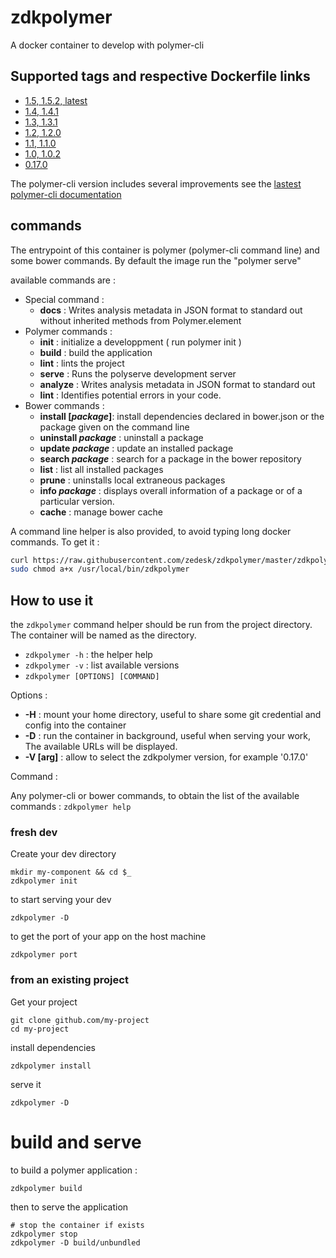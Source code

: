 # zdkpolymer

A docker container to develop with polymer-cli

## Supported tags and respective Dockerfile links

 - [1.5, 1.5.2, latest][13]
 - [1.4, 1.4.1][12]
 - [1.3, 1.3.1][11]
 - [1.2, 1.2.0][10]
 - [1.1, 1.1.0][9]
 - [1.0, 1.0.2][8]
 - [0.17.0][1]

The polymer-cli version includes several improvements see the [lastest polymer-cli documentation][polymer-cli-doc]

## commands

The entrypoint of this container is polymer (polymer-cli command line) and some bower commands. By default the image run the "polymer serve"

available commands are :
  
  - Special command :
    - __docs__ : Writes analysis metadata in JSON format to standard out without inherited methods from Polymer.element
  - Polymer commands :
    - __init__ : initialize a developpment ( run polymer init )
    - __build__ : build the application
    - __lint__ : lints the project
    - __serve__ : Runs the polyserve development server
    - __analyze__ : Writes analysis metadata in JSON format to standard out
    - __lint__ : Identifies potential errors in your code.
  - Bower commands :
    - __install [_package_]__: install dependencies declared in bower.json or the package given on the command line
    - __uninstall _package___ : uninstall a package
    - __update _package___ : update an installed package
    - __search _package___ : search for a package in the bower repository
    - __list__ : list all installed packages
    - __prune__ : uninstalls local extraneous packages
    - __info _package___ : displays overall information of a package or of a particular version.
    - __cache__ : manage bower cache

A command line helper is also provided, to avoid typing long docker commands. To get it :

```bash
curl https://raw.githubusercontent.com/zedesk/zdkpolymer/master/zdkpolymer |sudo tee /usr/local/bin/zdkpolymer > /dev/null
sudo chmod a+x /usr/local/bin/zdkpolymer
```

## How to use it

the `zdkpolymer` command helper should be run from the project directory. The container will be named as the directory.

 - `zdkpolymer -h` : the helper help
 - `zdkpolymer -v` : list available versions
 - `zdkpolymer [OPTIONS] [COMMAND]`

Options :

 - __-H__ : mount your home directory, useful to share some git credential and config into the container
 - __-D__ : run the container in background, useful when serving your work, The available URLs will be displayed.
 - __-V [arg]__ : allow to select the zdkpolymer version, for example '0.17.0'

Command :

Any polymer-cli or bower commands, to obtain the list of the
available commands : `zdkpolymer help`

### fresh dev

Create your dev directory

    mkdir my-component && cd $_
    zdkpolymer init

to start serving your dev

    zdkpolymer -D

to get the port of your app on the host machine

    zdkpolymer port

### from an existing project

Get your project

    git clone github.com/my-project
    cd my-project

install dependencies

    zdkpolymer install

serve it

    zdkpolymer -D

# build and serve

to build a polymer application :

    zdkpolymer build

then to serve the application

    # stop the container if exists
    zdkpolymer stop
    zdkpolymer -D build/unbundled

[1]: https://github.com/zedesk/zdkpolymer/blob/0.17.0/Dockerfile
[6]: https://github.com/zedesk/zdkpolymer/blob/0.18.0/Dockerfile
[7]: https://github.com/zedesk/zdkpolymer/blob/0.18.1/Dockerfile
[8]: https://github.com/zedesk/zdkpolymer/blob/1.0.2/Dockerfile
[9]: https://github.com/zedesk/zdkpolymer/blob/1.1.0/Dockerfile
[10]: https://github.com/zedesk/zdkpolymer/blob/1.2.0/Dockerfile
[11]: https://github.com/zedesk/zdkpolymer/blob/1.3.1/Dockerfile
[11]: https://github.com/zedesk/zdkpolymer/blob/1.4.1/Dockerfile
[12]: https://github.com/zedesk/zdkpolymer/blob/1.4.1/Dockerfile
[13]: https://github.com/zedesk/zdkpolymer/blob/1.5.2/Dockerfile
[polymer-cli-doc]: https://github.com/Polymer/docs/blob/ff74953fa93ad41d659a6f5a14c5f7072368edbd/app/2.0/docs/tools/polymer-json.md#builds
[polymer-project]: https://www.polymer-project.org/

